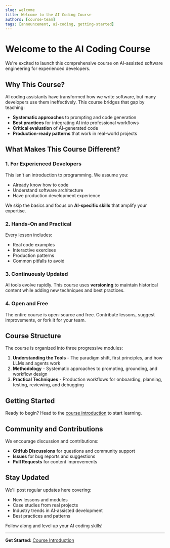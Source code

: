 ```yaml
---
slug: welcome
title: Welcome to the AI Coding Course
authors: [course-team]
tags: [announcement, ai-coding, getting-started]
---
```


# Welcome to the AI Coding Course

We're excited to launch this comprehensive course on AI-assisted software engineering for experienced developers.

<!-- truncate -->

## Why This Course?

AI coding assistants have transformed how we write software, but many developers use them ineffectively. This course bridges that gap by teaching:

- **Systematic approaches** to prompting and code generation
- **Best practices** for integrating AI into professional workflows
- **Critical evaluation** of AI-generated code
- **Production-ready patterns** that work in real-world projects

## What Makes This Course Different?

### 1. For Experienced Developers

This isn't an introduction to programming. We assume you:

- Already know how to code
- Understand software architecture
- Have production development experience

We skip the basics and focus on **AI-specific skills** that amplify your expertise.

### 2. Hands-On and Practical

Every lesson includes:

- Real code examples
- Interactive exercises
- Production patterns
- Common pitfalls to avoid

### 3. Continuously Updated

AI tools evolve rapidly. This course uses **versioning** to maintain historical content while adding new techniques and best practices.

### 4. Open and Free

The entire course is open-source and free. Contribute lessons, suggest improvements, or fork it for your team.

## Course Structure

The course is organized into three progressive modules:

1. **Understanding the Tools** - The paradigm shift, first principles, and how LLMs and agents work
2. **Methodology** - Systematic approaches to prompting, grounding, and workflow design
3. **Practical Techniques** - Production workflows for onboarding, planning, testing, reviewing, and debugging

## Getting Started

Ready to begin? Head to the [course introduction](/docs/) to start learning.

## Community and Contributions

We encourage discussion and contributions:

- **GitHub Discussions** for questions and community support
- **Issues** for bug reports and suggestions
- **Pull Requests** for content improvements

## Stay Updated

We'll post regular updates here covering:

- New lessons and modules
- Case studies from real projects
- Industry trends in AI-assisted development
- Best practices and patterns

Follow along and level up your AI coding skills!

---

**Get Started:** [Course Introduction](/docs/)
